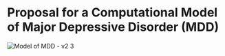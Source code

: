 # Proposal for a Computational Model of Major Depressive Disorder (MDD)

![Model of MDD - v2 3](https://github.com/user-attachments/assets/5fe4638b-ed88-417c-a346-46766216bb26)
